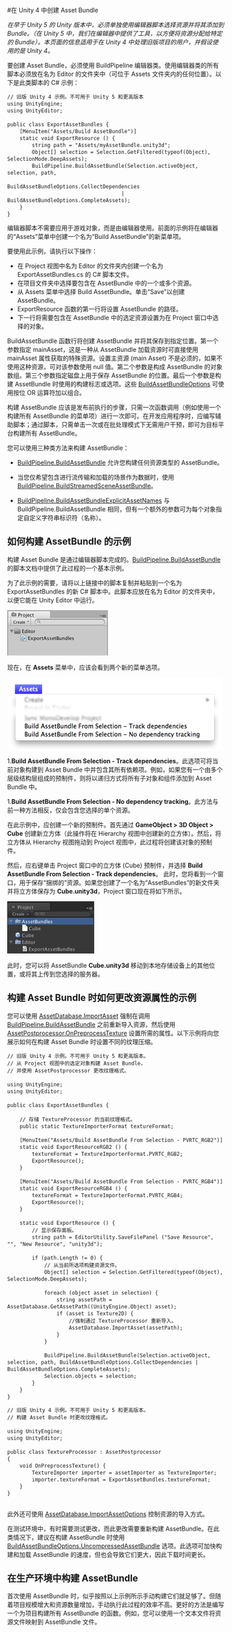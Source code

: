 #在 Unity 4 中创建 Asset Bundle

*在早于 Unity 5 的 Unity 版本中，必须单独使用编辑器脚本选择资源并将其添加到 Bundle。（在 Unity 5 中，我们在编辑器中提供了工具，以方便将资源分配给特定的 Bundle）。本页面的信息适用于在 Unity 4 中处理旧版项目的用户，并假设使用的是 Unity 4。*

要创建 Asset Bundle，必须使用 BuildPipeline 编辑器类。使用编辑器类的所有脚本必须放在名为 Editor 的文件夹中（可位于 Assets 文件夹内的任何位置）。以下是此类脚本的 C# 示例：

````
// 旧版 Unity 4 示例。不可用于 Unity 5 和更高版本
using UnityEngine;
using UnityEditor;

public class ExportAssetBundles {
    [MenuItem("Assets/Build AssetBundle")]
    static void ExportResource () {
        string path = "Assets/myAssetBundle.unity3d";
        Object[] selection = Selection.GetFiltered(typeof(Object), SelectionMode.DeepAssets);
        BuildPipeline.BuildAssetBundle(Selection.activeObject, selection, path, 
                                       BuildAssetBundleOptions.CollectDependencies 
                                     | BuildAssetBundleOptions.CompleteAssets);
    }
}
````

编辑器脚本不需要应用于游戏对象，而是由编辑器使用。前面的示例将在编辑器的“Assets”菜单中创建一个名为“Build AssetBundle”的新菜单项。

要使用此示例，请执行以下操作：

* 在 Project 视图中名为 Editor 的文件夹内创建一个名为 ExportAssetBundles.cs 的 C# 脚本文件。
* 在项目文件夹中选择要包含在 AssetBundle 中的一个或多个资源。
* 从 Assets 菜单中选择 Build AssetBundle。单击“Save”以创建 AssetBundle。
* ExportResource 函数的第一行将设置 AssetBundle 的路径。
* 下一行将需要包含在 AssetBundle 中的选定资源设置为在 Project 窗口中选择的对象。


BuildAssetBundle 函数行将创建 AssetBundle 并将其保存到指定位置。第一个参数指定 mainAsset，这是一种从 AssetBundle 加载资源时可直接使用 mainAsset 属性获取的特殊资源。设置主资源 (main Asset) 不是必须的，如果不使用这种资源，可对该参数使用 null 值。第二个参数是构成 AssetBundle 的对象数组。第三个参数指定磁盘上用于保存 AssetBundle 的位置。最后一个参数是构建 AssetBundle 时使用的构建标志或选项。这些 [BuildAssetBundleOptions](../ScriptReference/BuildAssetBundleOptions.html) 可使用按位 OR 运算符加以组合。

构建 AssetBundle 应该是发布前执行的步骤，只需一次函数调用（例如使用一个构建所有 AssetBundle 的菜单项）进行一次即可。在开发应用程序时，应编写辅助脚本；通过脚本，只需单击一次或在批处理模式下无需用户干预，即可为目标平台构建所有 AssetBundle。

您可以使用三种类方法来构建 AssetBundle：


* [BuildPipeline.BuildAssetBundle](../ScriptReference/BuildPipeline.BuildAssetBundle.html) 允许您构建任何资源类型的 AssetBundle。


* 当您仅希望包含进行流传输和加载的场景作为数据时，使用 [BuildPipeline.BuildStreamedSceneAssetBundle](../ScriptReference/BuildPipeline.BuildStreamedSceneAssetBundle.html)。


* [BuildPipeline.BuildAssetBundleExplicitAssetNames](../ScriptReference/BuildPipeline.BuildAssetBundleExplicitAssetNames.html) 与 BuildPipeline.BuildAssetBundle 相同，但有一个额外的参数可为每个对象指定自定义字符串标识符（名称）。


如何构建 AssetBundle 的示例
-----------------------------------------


构建 Asset Bundle 是通过编辑器脚本完成的。[BuildPipeline.BuildAssetBundle](../ScriptReference/BuildPipeline.BuildAssetBundle.html) 的脚本文档中提供了此过程的一个基本示例。

为了此示例的需要，请将以上链接中的脚本复制并粘贴到一个名为 ExportAssetBundles 的新 C# 脚本中。此脚本应放在名为 Editor 的文件夹中，以便它能在 Unity Editor 中运行。


![](../uploads/Main/ExportAssetBundlesScript.png) 

现在，在 __Assets__ 菜单中，应该会看到两个新的菜单选项。


![](../uploads/Main/AssetBundleMenuOptions.png) 

1.__Build AssetBundle From Selection - Track dependencies__。此选项可将当前对象构建到 Asset Bundle 中并包含其所有依赖项。例如，如果您有一个由多个层级结构层组成的预制件，则将以递归方式将所有子对象和组件添加到 Asset Bundle 中。


1.__Build AssetBundle From Selection - No dependency tracking__。此方法与前一种方法相反，仅会包含您选择的单个资源。

在此示例中，应创建一个新的预制件。首先通过 __GameObject &gt; 3D Object &gt; Cube__ 创建新立方体（此操作将在 Hierarchy 视图中创建新的立方体）。然后，将立方体从 Hierarchy 视图拖动到 Project 视图中，此过程将创建该对象的预制件。

然后，应右键单击 Project 窗口中的立方体 (Cube) 预制件，并选择 __Build AssetBundle From Selection - Track dependencies__。
此时，您将看到一个窗口，用于保存“捆绑的”资源。如果您创建了一个名为“AssetBundles”的新文件夹并将立方体保存为 __Cube.unity3d__，Project 窗口现在将如下所示。


![](../uploads/Main/AssetBundlesCube.png) 

此时，您可以将 AssetBundle __Cube.unity3d__ 移动到本地存储设备上的其他位置，或将其上传到您选择的服务器。


构建 Asset Bundle 时如何更改资源属性的示例
--------------------------------------------------------------------------------------


您可以使用 [AssetDatabase.ImportAsset](../ScriptReference/AssetDatabase.ImportAsset.html) 强制在调用 [BuildPipeline.BuildAssetBundle](../ScriptReference/BuildPipeline.BuildAssetBundle.html) 之前重新导入资源，然后使用 [AssetPostprocessor.OnPreprocessTexture](../ScriptReference/AssetPostprocessor.OnPreprocessTexture.html) 设置所需的属性。以下示例将向您展示如何在构建 Asset Bundle 时设置不同的纹理压缩。

````
// 旧版 Unity 4 示例。不可用于 Unity 5 和更高版本。
// 从 Project 视图中的选定对象构建 Asset Bundle，
// 并使用 AssetPostprocessor 更改纹理格式。

using UnityEngine;
using UnityEditor;

public class ExportAssetBundles {
    
	// 存储 TextureProcessor 的当前纹理格式。
	public static TextureImporterFormat textureFormat;
	
	[MenuItem("Assets/Build AssetBundle From Selection - PVRTC_RGB2")]
	static void ExportResourceRGB2 () {
		textureFormat = TextureImporterFormat.PVRTC_RGB2;
		ExportResource();		
	}	
    
	[MenuItem("Assets/Build AssetBundle From Selection - PVRTC_RGB4")]
	static void ExportResourceRGB4 () {
		textureFormat = TextureImporterFormat.PVRTC_RGB4;
		ExportResource();
	}
	
	static void ExportResource () {
		// 显示保存面板。
		string path = EditorUtility.SaveFilePanel ("Save Resource", "", "New Resource", "unity3d");
		
		if (path.Length != 0) {
			// 从当前所选项构建资源文件。
			Object[] selection = Selection.GetFiltered(typeof(Object), SelectionMode.DeepAssets);
			
			foreach (object asset in selection) {
				string assetPath = AssetDatabase.GetAssetPath((UnityEngine.Object) asset);
				if (asset is Texture2D) {
					//强制通过 TextureProcessor 重新导入。
					AssetDatabase.ImportAsset(assetPath);
				}
			}
            
			BuildPipeline.BuildAssetBundle(Selection.activeObject, selection, path, BuildAssetBundleOptions.CollectDependencies | BuildAssetBundleOptions.CompleteAssets);
			Selection.objects = selection;
		}
	}
}
````

````
// 旧版 Unity 4 示例。不可用于 Unity 5 和更高版本。
// 构建 Asset Bundle 时更改纹理格式。

using UnityEngine;
using UnityEditor;

public class TextureProcessor : AssetPostprocessor
{ 
	void OnPreprocessTexture() {
		TextureImporter importer = assetImporter as TextureImporter;
		importer.textureFormat = ExportAssetBundles.textureFormat;
	}
}


````

此外还可使用 [AssetDatabase.ImportAssetOptions](../ScriptReference/ImportAssetOptions.html) 控制资源的导入方式。

在测试环境中，有时需要测试更改，而此更改需要重新构建 AssetBundle。在此类情况下，建议在构建 AssetBundle 时使用 [BuildAssetBundleOptions.UncompressedAssetBundle](../ScriptReference/BuildAssetBundleOptions.UncompressedAssetBundle.html) 选项。此选项可加快构建和加载 AssetBundle 的速度，但也会导致它们更大，因此下载时间更长。

在生产环境中构建 AssetBundle
------------------------------------------------


首次使用 AssetBundle 时，似乎按照以上示例所示手动构建它们就足够了。但随着项目规模增大和资源数量增加，手动执行此过程的效率不高。更好的方法是编写一个为项目构建所有 AssetBundle 的函数。例如，您可以使用一个文本文件将资源文件映射到 AssetBundle 文件。

